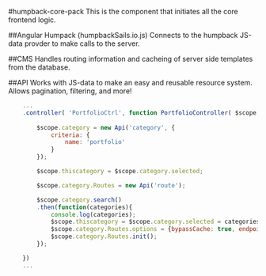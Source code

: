 #humpback-core-pack
This is the component that initiates all the core frontend logic.

##Angular Humpack (humpbackSails.io.js)
Connects to the humpback JS-data provder to make calls to the server. 

##CMS
Handles routing information and cacheing of server side templates
from the database.

##API 
Works with JS-data to make an easy and reusable resource system.
Allows pagination, filtering, and more!

```js
	...
	.controller( 'PortfolioCtrl', function PortfolioController( $scope, DS, Api ) {
		
		$scope.category = new Api('category', {
			criteria: { 
				name: 'portfolio' 
			}
		});

		$scope.thiscategory = $scope.category.selected;

		$scope.category.Routes = new Api('route');

		$scope.category.search()
		.then(function(categories){
			console.log(categories);
			$scope.thiscategory = $scope.category.selected = categories[0];
			$scope.category.Routes.options = {bypassCache: true, endpoint: '/category/' + $scope.thiscategory.id + '/routes'};
			$scope.category.Routes.init();
		});

	})
	...
```